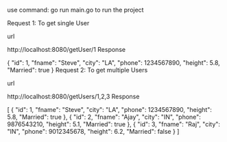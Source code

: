 

use command:
go run main.go
to run the project


Request 1: To get single User

url

http://localhost:8080/getUser/1
Response

{
    "id": 1,
    "fname": "Steve",
    "city": "LA",
    "phone": 1234567890,
    "height": 5.8,
    "Married": true
}
Request 2: To get multiple Users

url

http://localhost:8080/getUsers/1,2,3
Response

[
    {
        "id": 1,
        "fname": "Steve",
        "city": "LA",
        "phone": 1234567890,
        "height": 5.8,
        "Married": true
    },
    {
        "id": 2,
        "fname": "Ajay",
        "city": "IN",
        "phone": 9876543210,
        "height": 5.1,
        "Married": true
    },
    {
        "id": 3,
        "fname": "Raj",
        "city": "IN",
        "phone": 9012345678,
        "height": 6.2,
        "Married": false
    }
]